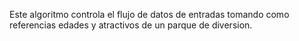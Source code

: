 Este algoritmo controla el flujo de datos de entradas tomando como referencias edades y atractivos de un parque de diversion. 